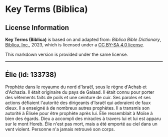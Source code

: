 # Key Terms (Biblica)

## License Information

**Key Terms (Biblica)** is based on and adapted from: _Biblica Bible Dictionary_, [Biblica, Inc.](https://www.biblica.com/), 2023, which is licensed under a [CC BY-SA 4.0 license](https://creativecommons.org/licenses/by-sa/4.0/legalcode.en).

This markdown version is provided under the same license.



--------------------------------

## Élie (id: 133738)

Prophète dans le royaume du nord d'Israël, sous le règne d'Achab et d'Achazia. Il était originaire du pays de Galaad. Il était connu pour porter des vêtements faits de poils et une ceinture de cuir. Ses paroles et ses actions défiaient l'autorité des dirigeants d'Israël qui adoraient de faux dieux. Il a enseigné à de nombreux autres prophètes. Il a transmis son autorité à Élisée pour être prophète après lui. Élie ressemblait à Moïse à bien des égards. Dieu a accompli des miracles à travers lui et lui est apparu sur le mont Horeb. Élie n'est pas mort, mais a été emporté au ciel dans un vent violent. Personne n'a jamais retrouvé son corps.


